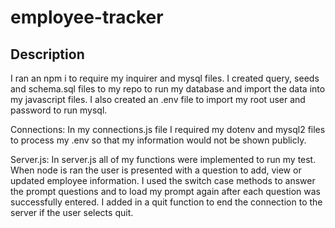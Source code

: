 # employee-tracker

## Description 
I ran an npm i to require my inquirer and mysql files. I created query, seeds and schema.sql files to my repo to run my database and import the data into my javascript files. I also created an .env file to import my root user and password to run mysql.

Connections:
In my connections.js file I required my dotenv and mysql2 files to process my .env so that my information would not be shown publicly.

Server.js:
In server.js all of my functions were implemented to run my test. When node is ran the user is presented with a question to add, view or updated employee information. I used the switch case methods to answer the prompt questions and to load my prompt again after each question was successfully entered. I added in a quit function to end the connection to the server if the user selects quit. 

